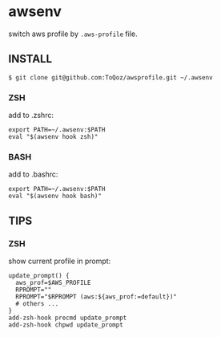# awsenv

switch aws profile by `.aws-profile` file.

## INSTALL

```
$ git clone git@github.com:ToQoz/awsprofile.git ~/.awsenv
```

### ZSH

add to .zshrc:

```
export PATH=~/.awsenv:$PATH
eval "$(awsenv hook zsh)"
```

### BASH

add to .bashrc:

```
export PATH=~/.awsenv:$PATH
eval "$(awsenv hook bash)"
```

## TIPS

### ZSH

show current profile in prompt:

```
update_prompt() {
  aws_prof=$AWS_PROFILE
  RPROMPT=""
  RPROMPT="$RPROMPT (aws:${aws_prof:=default})"
  # others ...
}
add-zsh-hook precmd update_prompt
add-zsh-hook chpwd update_prompt
```
